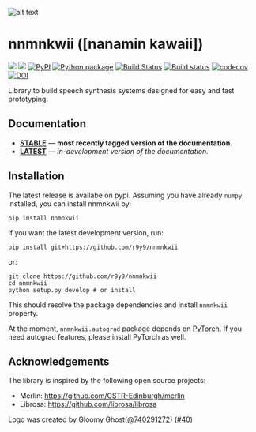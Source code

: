 ![alt text](assets/logo_wide.png)

# nnmnkwii ([nanamin kawaii])
[![][docs-stable-img]][docs-stable-url]
[![][docs-latest-img]][docs-latest-url]
[![PyPI](https://img.shields.io/pypi/v/nnmnkwii.svg)](https://pypi.python.org/pypi/nnmnkwii)
[![Python package](https://github.com/r9y9/nnmnkwii/actions/workflows/ci.yaml/badge.svg)](https://github.com/r9y9/nnmnkwii/actions/workflows/ci.yaml)
[![Build Status](https://travis-ci.org/r9y9/nnmnkwii.svg?branch=master)](https://travis-ci.org/r9y9/nnmnkwii)
[![Build status](https://ci.appveyor.com/api/projects/status/ch8cmtpw8ic1sd86?svg=true)](https://ci.appveyor.com/project/r9y9/nnmnkwii)
[![codecov](https://codecov.io/gh/r9y9/nnmnkwii/branch/master/graph/badge.svg)](https://codecov.io/gh/r9y9/nnmnkwii)
[![DOI](https://zenodo.org/badge/96328821.svg)](https://zenodo.org/badge/latestdoi/96328821)

Library to build speech synthesis systems designed for easy and fast prototyping.

## Documentation

- [**STABLE**][docs-stable-url] &mdash; **most recently tagged version of the documentation.**
- [**LATEST**][docs-latest-url] &mdash; *in-development version of the documentation.*

## Installation

The latest release is availabe on pypi. Assuming you have already ``numpy`` installed, you can install nnmnkwii by:

    pip install nnmnkwii

If you want the latest development version, run:

    pip install git+https://github.com/r9y9/nnmnkwii

or:

    git clone https://github.com/r9y9/nnmnkwii
    cd nnmnkwii
    python setup.py develop # or install

This should resolve the package dependencies and install ``nnmnkwii`` property.

At the moment, `nnmnkwii.autograd` package depends on [PyTorch](http://pytorch.org/).
If you need autograd features, please install PyTorch as well.

## Acknowledgements

The library is inspired by the following open source projects:

- Merlin: https://github.com/CSTR-Edinburgh/merlin
- Librosa: https://github.com/librosa/librosa

[docs-latest-img]: https://img.shields.io/badge/docs-latest-blue.svg
[docs-latest-url]: https://r9y9.github.io/nnmnkwii/latest

[docs-stable-img]: https://img.shields.io/badge/docs-stable-blue.svg
[docs-stable-url]: https://r9y9.github.io/nnmnkwii/stable

Logo was created by Gloomy Ghost([@740291272](https://github.com/740291272)) ([#40](https://github.com/r9y9/nnmnkwii/issues/40))
